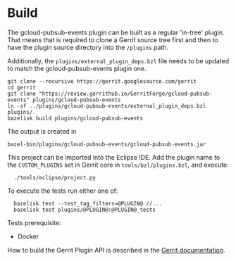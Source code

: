 # Build

The gcloud-pubsub-events plugin can be built as a regular 'in-tree' plugin. That means
that is required to clone a Gerrit source tree first and then to have the plugin
source directory into the `/plugins` path.

Additionally, the `plugins/external_plugin_deps.bzl` file needs to be updated to
match the gcloud-pubsub-events plugin one.

```shell script
git clone --recursive https://gerrit.googlesource.com/gerrit
cd gerrit
git clone "https://review.gerrithub.io/GerritForge/gcloud-pubsub-events" plugins/gcloud-pubsub-events
ln -sf ../plugins/gcloud-pubsub-events/external_plugin_deps.bzl plugins/.
bazelisk build plugins/gcloud-pubsub-events
```

The output is created in

```
bazel-bin/plugins/gcloud-pubsub-events/gcloud-pubsub-events.jar
```

This project can be imported into the Eclipse IDE.
Add the plugin name to the `CUSTOM_PLUGINS` set in
Gerrit core in `tools/bzl/plugins.bzl`, and execute:

```
  ./tools/eclipse/project.py
```

To execute the tests run either one of:

```
  bazelisk test --test_tag_filters=@PLUGIN@ //...
  bazelisk test plugins/@PLUGIN@:@PLUGIN@_tests
```
Tests prerequisite:
* Docker

How to build the Gerrit Plugin API is described in the [Gerrit
documentation](../../../Documentation/dev-bazel.html#_extension_and_plugin_api_jar_files).
